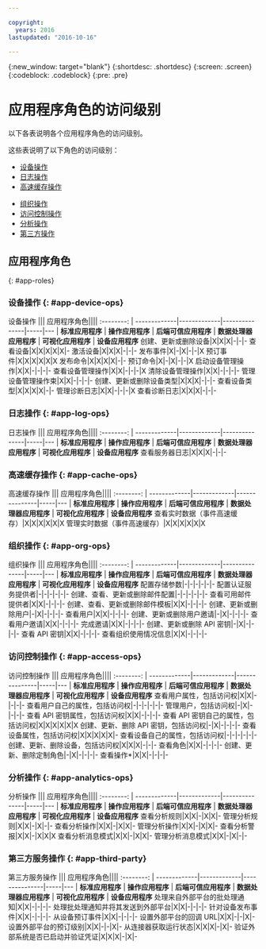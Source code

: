 ```yaml
---

copyright:
  years: 2016
lastupdated: "2016-10-16"

---
```


{:new_window: target="blank"}
{:shortdesc: .shortdesc}
{:screen: .screen}
{:codeblock: .codeblock}
{:pre: .pre}

# 应用程序角色的访问级别

以下各表说明各个应用程序角色的访问级别。

这些表说明了以下角色的访问级别：
- [设备操作](#app-device-ops)
- [日志操作](#app-log-ops)
- [高速缓存操作](#app-cache-ops)
<!-- [Historian Operations](#app-historian) -->
- [组织操作](#app-org-ops)
- [访问控制操作](#app-access-ops)
- [分析操作](#app-analytics-ops)
- [第三方操作](#app-third-party)  
<!-- - [Risk Management Operations](#app-risk-mgt) -->

## 应用程序角色
{: #app-roles}

### 设备操作 {: #app-device-ops}

设备操作 ||| 应用程序角色||||
:--------: | -------------|-------------|---------------|-----|---
           | **标准应用程序** | **操作应用程序** | **后端可信应用程序** | **数据处理器应用程序** | **可视化应用程序** | **设备应用程序**
创建、更新或删除设备|X|X|X|-|-|-
查看设备|X|X|X|X|X|-
激活设备|X|X|X|-|-|-
发布事件|X|-|X|-|-|X
预订事件|X|X|X|X|X|X
发布命令|X|X|X|X|-|-
预订命令|X|-|X|-|-|X
启动设备管理操作|X|X|-|-|-|-
查看设备管理操作|X|X|-|-|-|X
清除设备管理操作|X|X|-|-|-|-
管理设备管理操作束|X|X|-|-|-|-
创建、更新或删除设备类型|X|X|X|-|-|-
查看设备类型|X|X|X|X|-|-
管理诊断日志|X|X|-|-|-|X
查看诊断日志|X|X|X|-|-|-

### 日志操作 {: #app-log-ops}

日志操作 ||| 应用程序角色||||
:--------: | -------------|-------------|---------------|-----|---
           | **标准应用程序** | **操作应用程序** | **后端可信应用程序** | **数据处理器应用程序** | **可视化应用程序** | **设备应用程序**
查看服务器日志|X|X|X|-|-|-

### 高速缓存操作 {: #app-cache-ops}

高速缓存操作 ||| 应用程序角色||||
:--------: | -------------|-------------|---------------|-----|---
           | **标准应用程序** | **操作应用程序** | **后端可信应用程序** | **数据处理器应用程序** | **可视化应用程序** | **设备应用程序**
查看实时数据（事件高速缓存）|X|X|X|X|X|X
管理实时数据（事件高速缓存）|X|X|X|X|X|X

### 组织操作 {: #app-org-ops}

组织操作 ||| 应用程序角色||||
:--------: | -------------|-------------|---------------|-----|---
           | **标准应用程序** | **操作应用程序** | **后端可信应用程序** | **数据处理器应用程序** | **可视化应用程序** | **设备应用程序**
配置存储参数|-|-|-|-|-|-
配置认证服务提供者|-|-|-|-|-|-
创建、查看、更新或删除邮件配置|-|-|-|-|-|-
查看可用邮件提供者|X|X|-|-|-|-
创建、查看、更新或删除邮件模板|X|X|-|-|-|-
创建、更新或删除用户|-|X|-|-|-|-
查看用户|X|X|-|-|-|-
创建、更新或删除用户邀请|-|X|-|-|-|-
查看用户邀请|X|X|-|-|-|-
完成邀请|X|X|-|-|-|-
创建、更新或删除 API 密钥|-|X|-|-|-|-
查看 API 密钥|X|X|-|-|-|-
查看组织使用情况信息|X|X|-|-|-|-

### 访问控制操作 {: #app-access-ops}

访问控制操作 ||| 应用程序角色||||
:--------: | -------------|-------------|---------------|-----|---
           | **标准应用程序** | **操作应用程序** | **后端可信应用程序** | **数据处理器应用程序** | **可视化应用程序** | **设备应用程序**
查看用户属性，包括访问权|X|X|-|-|-|-
查看用户自己的属性，包括访问权|-|-|-|-|-|-
管理用户，包括访问权|-|X|-|-|-|-
查看 API 密钥属性，包括访问权|X|X|-|-|-|-
查看 API 密钥自己的属性，包括访问权|X|X|X|X|X|X
创建、更新、删除 API 密钥，包括访问权|-|X|-|-|-|-
查看设备属性，包括访问权|X|X|X|X|X|-
查看设备自己的属性，包括访问权|-|-|-|-|-|-
创建、更新、删除设备，包括访问权|X|X|X|-|-|-
查看角色|X|X|-|-|-|-
创建、更新、删除定制角色|-|X|-|-|-|-
查看操作*|X|X|-|-|-|-

### 分析操作 {: #app-analytics-ops}

分析操作 ||| 应用程序角色||||
:--------: | -------------|-------------|---------------|-----|---
           | **标准应用程序** | **操作应用程序** | **后端可信应用程序** | **数据处理器应用程序** | **可视化应用程序** | **设备应用程序**
查看分析规则|X|X|-|X|X|-
管理分析规则|X|X|-|X|-|-
查看分析操作|X|X|-|X|X|-
管理分析操作|X|X|-|X|X|-
查看分析警报|X|X|-|X|X|X
查看分析消息模式|X|X|-|X|X|-
管理分析消息模式|X|X|-|X|-|-

### 第三方服务操作 {: #app-third-party}

第三方服务操作 ||| 应用程序角色||||
:--------: | -------------|-------------|---------------|-----|---
           | **标准应用程序** | **操作应用程序** | **后端可信应用程序** | **数据处理器应用程序** | **可视化应用程序** | **设备应用程序**
处理来自外部平台的批处理通知|X|X|-|-|-|-
处理批处理通知并将其发送到外部平台|X|X|-|-|-|-
针对设备发布事件|X|X|-|-|-|-
从设备预订事件|X|X|-|-|-|-
设置外部平台的回调 URL|X|X|-|-|X|-
设置外部平台的预订级别|X|X|-|-|X|-
从连接器获取运行状态|X|X|X|-|X|-
验证外部系统是否已启动并验证凭证|X|X|X|-|X|-
